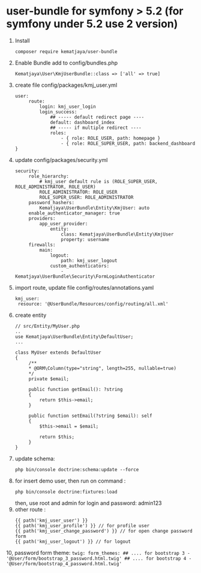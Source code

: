 # user-bundle for symfony > 5.2 (for symfony under 5.2 use 2 version) 
1. Install
   ```
   composer require kematjaya/user-bundle
   ```
2. Enable Bundle
   add to config/bundles.php
   ```
   Kematjaya\User\KmjUserBundle::class => ['all' => true]
   ```
3. create file config/packages/kmj_user.yml
   ```
   user:
        route:
            login: kmj_user_login
            login_success: 
                ## ----- default redirect page ----
                default: dashboard_index
                ## ----- if multiple redirect ----
                roles: 
                    - { role: ROLE_USER, path: homepage }
                    - { role: ROLE_SUPER_USER, path: backend_dashboard }
   ```
4. update config/packages/security.yml
   ```
   security:
        role_hierarchy:
            # kmj_user default rule is (ROLE_SUPER_USER, ROLE_ADMINISTRATOR, ROLE_USER)
            ROLE_ADMINISTRATOR: ROLE_USER
            ROLE_SUPER_USER: ROLE_ADMINISTRATOR
        password_hashers:
            Kematjaya\UserBundle\Entity\KmjUser: auto
        enable_authenticator_manager: true
        providers:
            app_user_provider:
                entity:
                    class: Kematjaya\UserBundle\Entity\KmjUser
                    property: username
        firewalls:
            main:
                logout: 
                    path: kmj_user_logout
                custom_authenticators:
                    - Kematjaya\UserBundle\Security\FormLoginAuthenticator
   ```
5. import route, update file config/routes/annotations.yaml
   ```
   kmj_user:
    resource: '@UserBundle/Resources/config/routing/all.xml'
   ```
6. create entity
   ```
   // src/Entity/MyUser.php
   ..
   use Kematjaya\UserBundle\Entity\DefaultUser;
   ...
   
   class MyUser extends DefaultUser 
   {
        /**
        * @ORM\Column(type="string", length=255, nullable=true)
        */
        private $email;

        public function getEmail(): ?string
        {
            return $this->email;
        }

        public function setEmail(?string $email): self
        {
            $this->email = $email;

            return $this;
        }
   }
   ```
7. update schema:
   ```
   php bin/console doctrine:schema:update --force
   ```
8. for insert demo user, then run on command :
   ```
   php bin/console doctrine:fixtures:load
   ```
   then, use root and admin for login and password: admin123
9. other route :
   ```
   {{ path('kmj_user_user') }}
   {{ path('kmj_user_profile') }} // for profile user
   {{ path('kmj_user_change_password') }} // for open change password form
   {{ path('kmj_user_logout') }} // for logout 
   ```
10, password form theme:
    ```
twig:
    form_themes:
        ## .... for bootstrap 3
        - '@User/form/bootstrap_3_password.html.twig'
        ## .... for bootstrap 4
        - '@User/form/bootstrap_4_password.html.twig'
    ```
